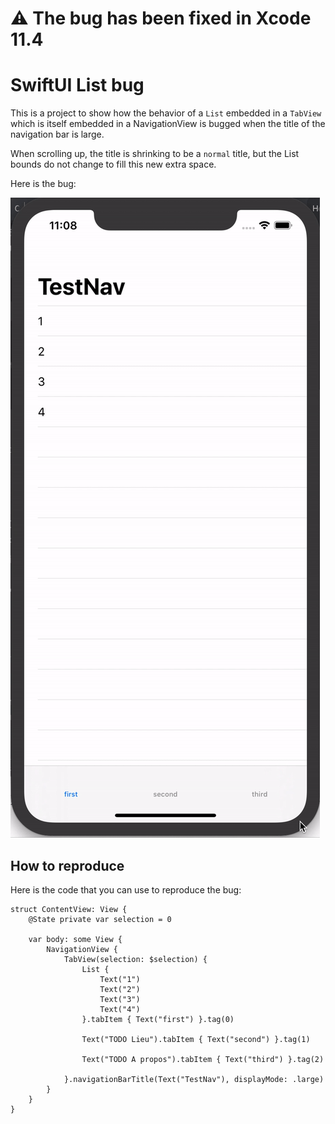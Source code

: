 # ⚠️ The bug has been fixed in Xcode 11.4

# SwiftUI List bug

This is a project to show how the behavior of a `List` embedded in a `TabView` which is itself embedded in a NavigationView is bugged when the title of the navigation bar is large.

When scrolling up, the title is shrinking to be a `normal` title, but the List bounds do not change to fill this new extra space.

Here is the bug:

![Alt Text](https://github.com/djavan-bertrand/SwiftUIListBug/raw/master/Resources/bug.gif)

## How to reproduce

Here is the code that you can use to reproduce the bug:

```
struct ContentView: View {
    @State private var selection = 0

    var body: some View {
        NavigationView {
            TabView(selection: $selection) {
                List {
                    Text("1")
                    Text("2")
                    Text("3")
                    Text("4")
                }.tabItem { Text("first") }.tag(0)

                Text("TODO Lieu").tabItem { Text("second") }.tag(1)

                Text("TODO A propos").tabItem { Text("third") }.tag(2)

            }.navigationBarTitle(Text("TestNav"), displayMode: .large)
        }
    }
}
```
